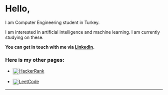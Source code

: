 # Hello,
I am Computer Engineering student in Turkey. 

I am interested in artificial intelligence and machine learning. I am currently studying on these.

**You can get in touch with me via [LinkedIn](https://www.linkedin.com/in/ahmet-burak-bi%C3%A7er-0338181b2/).**

### Here is my other pages:
  - [<img src="https://github.com/BurakAhmet/BurakAhmet/assets/89780902/33abd432-eb90-4734-a1d6-5b286ca4550c" alt="HackerRank logo" width="21" height="21" style="vertical-align:middle">HackerRank](https://www.hackerrank.com/ahmetburakbicer)

  - [<img src="https://github.com/BurakAhmet/BurakAhmet/assets/89780902/9c21fe4d-8f54-4ceb-a9cd-f4f2c5cbdba6" alt="LeetCode logo" width="20" height="20" style="vertical-align:middle">LeetCode](https://leetcode.com/ahmetburakbicer/)
---
